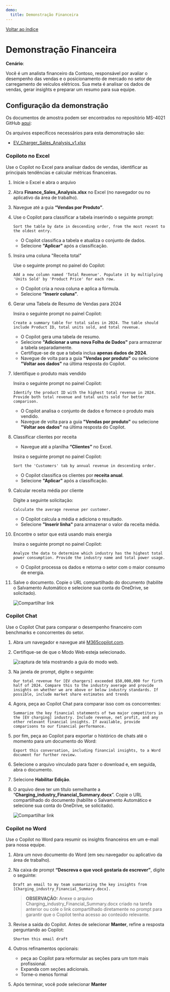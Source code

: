 ```yaml
---
demo:
  title: Demonstração Financeira
---
```


[Voltar ao índice](https://microsoftlearning.github.io/MS-4021-Copilot-Immersion-Experience/)

# Demonstração Financeira

**Cenário**:  

Você é um analista financeiro da Contoso, responsável por avaliar o desempenho das vendas e o posicionamento de mercado no setor de carregamento de veículos elétricos. Sua meta é analisar os dados de vendas, gerar insights e preparar um resumo para sua equipe.

## Configuração da demonstração

Os documentos de amostra podem ser encontrados no repositório MS-4021 GitHub [aqui](https://github.com/MicrosoftLearning/MS-4021-Copilot-Immersion-Experience/tree/master/ResourceFiles):

Os arquivos específicos necessários para esta demonstração são:

- [EV_Charger_Sales_Analysis_v1.xlsx](https://github.com/MicrosoftLearning/MS-4021-Copilot-Immersion-Experience/raw/master/ResourceFiles/EV_Charger_Sales_Analysis_v1.xlsx)

### Copiloto no Excel  

Use o Copilot no Excel para analisar dados de vendas, identificar as principais tendências e calcular métricas financeiras.

1. Inicie o Excel e abra o arquivo  

1. Abra **Finance_Sales_Analysis.xlsx** no Excel (no navegador ou no aplicativo da área de trabalho).  

1. Navegue até a guia **“Vendas por Produto”**.  

1. Use o Copilot para classificar a tabela inserindo o seguinte prompt:  

    ```text
    Sort the table by date in descending order, from the most recent to the oldest entry.
    ```  

    - O Copilot classifica a tabela e atualiza o conjunto de dados.  
    - Selecione **"Aplicar"** após a classificação.  

1. Insira uma coluna "Receita total"  

    Use o seguinte prompt no painel do Copilot:  

    ```text
    Add a new column named 'Total Revenue'. Populate it by multiplying 'Units Sold' by 'Product Price' for each row.
    ```  

    - O Copilot cria a nova coluna e aplica a fórmula.  
    - Selecione **“Inserir coluna”**.  

1. Gerar uma Tabela de Resumo de Vendas para 2024  

    Insira o seguinte prompt no painel Copilot:  

    ```text
    Create a summary table for total sales in 2024. The table should include Product ID, total units sold, and total revenue.
    ```  

    - O Copilot gera uma tabela de resumo.  
    - Selecione **"Adicionar a uma nova Folha de Dados"** para armazenar a tabela separadamente.  
    - Certifique-se de que a tabela inclua **apenas dados de 2024**.  
    - Navegue de volta para a guia **"Vendas por produto"** ou selecione **"Voltar aos dados"** na última resposta do Copilot.  

1. Identifique o produto mais vendido  

    Insira o seguinte prompt no painel Copilot:  

    ```text
    Identify the product ID with the highest total revenue in 2024. Provide both total revenue and total units sold for better comparison.
    ```  

    - O Copilot analisa o conjunto de dados e fornece o produto mais vendido.
    - Navegue de volta para a guia **"Vendas por produto"** ou selecione **"Voltar aos dados"** na última resposta do Copilot.  

1. Classificar clientes por receita

    - Navegue até a planilha **“Clientes”** no Excel.

    Insira o seguinte prompt no painel Copilot:  

    ```text
    Sort the 'Customers' tab by annual revenue in descending order.
    ```  

    - O Copilot classifica os clientes por **receita anual**.  
    - Selecione **"Aplicar"** após a classificação.  

1. Calcular receita média por cliente

    Digite a seguinte solicitação:  

    ```text
    Calculate the average revenue per customer.
    ```  

    - O Copilot calcula a média e adiciona o resultado.  
    - Selecione **"Inserir linha"** para armazenar o valor da receita média.  

1. Encontre o setor que está usando mais energia  

    Insira o seguinte prompt no painel Copilot:  

    ```text
    Analyze the data to determine which industry has the highest total power consumption. Provide the industry name and total power usage.
    ```  

    - O Copilot processa os dados e retorna o setor com o maior consumo de energia.

1. Salve o documento. Copie o URL compartilhado do documento (habilite o Salvamento Automático e selecione sua conta do OneDrive, se solicitado).

    ![Compartilhar link](../Demos/Media/share-menu-with-copy-link-9fd1c60a.png)

### Copilot Chat

Use o Copilot Chat para comparar o desempenho financeiro com benchmarks e concorrentes do setor.

1. Abra um navegador e navegue até [M365copilot.com](https://m365copilot.com/).

1. Certifique-se de que o Modo Web esteja selecionado.

    ![captura de tela mostrando a guia do modo web.](../Prompts/Media/web-mode.png)

1. Na janela de prompt, digite o seguinte:

    ```text
    Our total revenue for [EV chargers] exceeded $50,000,000 for firth half of 2024. Compare this to the industry average and provide insights on whether we are above or below industry standards. If possible, include market share estimates and trends
    ```

1. Agora, peça ao Copilot Chat para comparar isso com os concorrentes:

    ```text
    Summarize the key financial statements of two major competitors in the [EV charging] industry. Include revenue, net profit, and any other relevant financial insights. If available, provide comparisons to our financial performance.
    ```

1. por fim, peça ao Copilot para exportar o histórico de chats até o momento para um documento do Word:

    ```text
    Export this conversation, including financial insights, to a Word document for further review.
    ```

1. Selecione o arquivo vinculado para fazer o download e, em seguida, abra o documento.

1. Selecione **Habilitar Edição**.

1. O arquivo deve ter um título semelhante a “**Charging_industry_Financial_Summary.docx**”. Copie o URL compartilhado do documento (habilite o Salvamento Automático e selecione sua conta do OneDrive, se solicitado).

    ![Compartilhar link](../Demos/Media/share-menu-with-copy-link-9fd1c60a.png)

### Copilot no Word

Use o Copilot no Word para resumir os insights financeiros em um e-mail para nossa equipe.

1. Abra um novo documento do Word (em seu navegador ou aplicativo da área de trabalho).

1. Na caixa de prompt **“Descreva o que você gostaria de escrever”**, digite o seguinte:

    ```text
    Draft an email to my team summarizing the key insights from [Charging_industry_Financial_Summary.docx].
    ```

    > **OBSERVAÇÃO:** Anexe o arquivo Charging_industry_Financial_Summary.docx criado na tarefa anterior ou cole o link compartilhado diretamente no prompt para garantir que o Copilot tenha acesso ao conteúdo relevante.

1. Revise a saída do Copilot. Antes de selecionar **Manter**, refine a resposta perguntando ao Copilot:

    ```text
    Shorten this email draft
    ```

1. Outros refinamentos opcionais:

    - peça ao Copilot para reformular as seções para um tom mais profissional.
    - Expanda com seções adicionais.
    - Torne-o menos formal

1. Após terminar, você pode selecionar **Manter**
